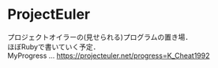 # ProjectEuler
プロジェクトオイラーの(見せられる)プログラムの置き場．  
ほぼRubyで書いていく予定．  
MyProgress ... https://projecteuler.net/progress=K_Cheat1992
